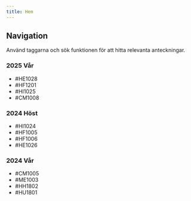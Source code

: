```yaml
---
title: Hem
---
```


## Navigation

Använd taggarna och sök funktionen för att hitta relevanta anteckningar.

### 2025 Vår

- #HE1028
- #HF1201
- #HI1025
- #CM1008

### 2024 Höst

- #HI1024
- #HF1005
- #HF1006
- #HE1026

### 2024 Vår

- #CM1005
- #ME1003
- #HH1802
- #HU1801

